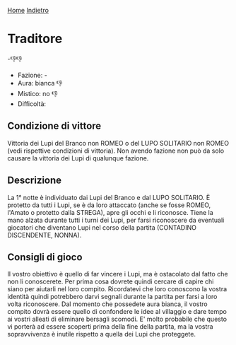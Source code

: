 [Home](/wherewolf-rules)
[Indietro](..)

# Traditore

<span class='emoji'>-👎👎</span>

- Fazione: -
- Aura: bianca <span class='emoji'>👎</span>
- Mistico: no <span class='emoji'>👎</span>
- Difficoltà: 

## Condizione di vittore

Vittoria dei Lupi del Branco non ROMEO o del LUPO SOLITARIO non ROMEO (vedi rispettive condizioni di vittoria). Non avendo fazione non può da solo causare la vittoria dei Lupi di qualunque fazione.

## Descrizione

La 1° notte è individuato dai Lupi del Branco e dal LUPO SOLITARIO. È protetto da tutti i Lupi, se è da loro attaccato (anche se fosse ROMEO, l'Amato o protetto dalla STREGA), apre gli occhi e li riconosce. Tiene la mano alzata durante tutti i turni dei Lupi, per farsi riconoscere da eventuali giocatori che diventano Lupi nel corso della partita (CONTADINO DISCENDENTE, NONNA).

## Consigli di gioco

Il vostro obiettivo è quello di far vincere i Lupi, ma è ostacolato dal fatto che non li conoscerete. Per prima cosa dovrete quindi cercare di capire chi siano per aiutarli nel loro compito. Ricordatevi che loro conoscono la vostra identità quindi potrebbero darvi segnali durante la partita per farsi a loro volta riconoscere. Dal momento che possedete aura bianca, il vostro compito dovrà essere quello di confondere le idee al villaggio e dare tempo ai vostri alleati di eliminare bersagli scomodi. E' molto probabile che questo vi porterà ad essere scoperti prima della fine della partita, ma la vostra sopravvivenza è inutile rispetto a quella dei Lupi che proteggete.
